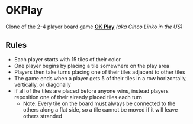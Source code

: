 # OKPlay

Clone of the 2-4 player board game [__OK Play__](https://bigpotato.com/us/games/cinco-linko/) _(aka Cinco Linko in the US)_

## Rules

* Each player starts with 15 tiles of their color
* One player begins by placing a tile somewhere on the play area
* Players then take turns placing one of their tiles adjacent to other tiles
* The game ends when a player gets 5 of their tiles in a row horizontally, vertically, or diagonally
* If all of the tiles are placed before anyone wins, instead players reposition one of their already placed tiles each turn
  * Note: Every tile on the board must always be connected to the others along a flat side, so a tile cannot be moved if it will leave others stranded
